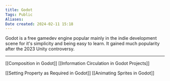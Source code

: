 ```yaml
---
title: Godot
Tags: Public
Aliases:
Date created: 2024-02-11 15:18
---
```


Godot is a free gamedev engine popular mainly in the indie development scene for it's simplicity and being easy to learn. It gained much popularity after the 2023 Unity controversy. 

---

[[Composition in Godot]]
[[Information Circulation in Godot Projects]]

[[Setting Property as Required in Godot]]
[[Animating Sprites in Godot]]

